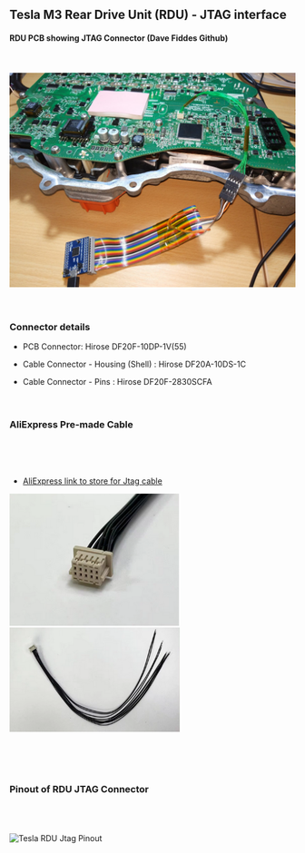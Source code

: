 ## Tesla M3 Rear Drive Unit (RDU) - JTAG interface

####  RDU PCB showing JTAG Connector  (Dave Fiddes Github)
<br><br>
![PCB with JTAG connector installed](https://github.com/davefiddes/c2000-inverter/blob/portable-cpp/docs/DIY-Tesla-M3-inverter-JTAG-cable.jpg)
<br><br><br>
###  Connector details

-  PCB Connector:  Hirose DF20F-10DP-1V(55)

-  Cable Connector - Housing (Shell)  :  Hirose DF20A-10DS-1C
-  Cable Connector - Pins  :  Hirose DF20F-2830SCFA
<br><br><br>
### AliExpress Pre-made Cable
<br><br><br>
-  [AliExpress link to store for Jtag cable](https://www.aliexpress.com/item/1005005884037779.html?src=google&aff_fcid=6090ed7d06404f66911ba49f2591ba9c-1721802355984-03216-UneMJZVf&aff_fsk=UneMJZVf&aff_platform=aaf&sk=UneMJZVf&aff_trace_key=6090ed7d06404f66911ba49f2591ba9c-1721802355984-03216-UneMJZVf&terminal_id=c1eee989edee4ee6a4026f3b7d0bf982&afSmartRedirect=n)

<p float="left">
  <img src="https://github.com/mackelec/tesla_M3_rdu/blob/main/dev/AliExpress%20Jtag%20cable%201.PNG" alt="Description of image 1" width="300" />
  <img src="https://github.com/mackelec/tesla_M3_rdu/blob/main/dev/AliExpress%20Jtag%20cable%202.PNG" alt="Description of image 2" width="300" />
</p>


<br><br><br>
###  Pinout of RDU JTAG Connector
<br><br><br>
![Tesla RDU Jtag Pinout](https://github.com/mackelec/tesla_M3_rdu/resource/Jtag%20assigned_circled.png)





